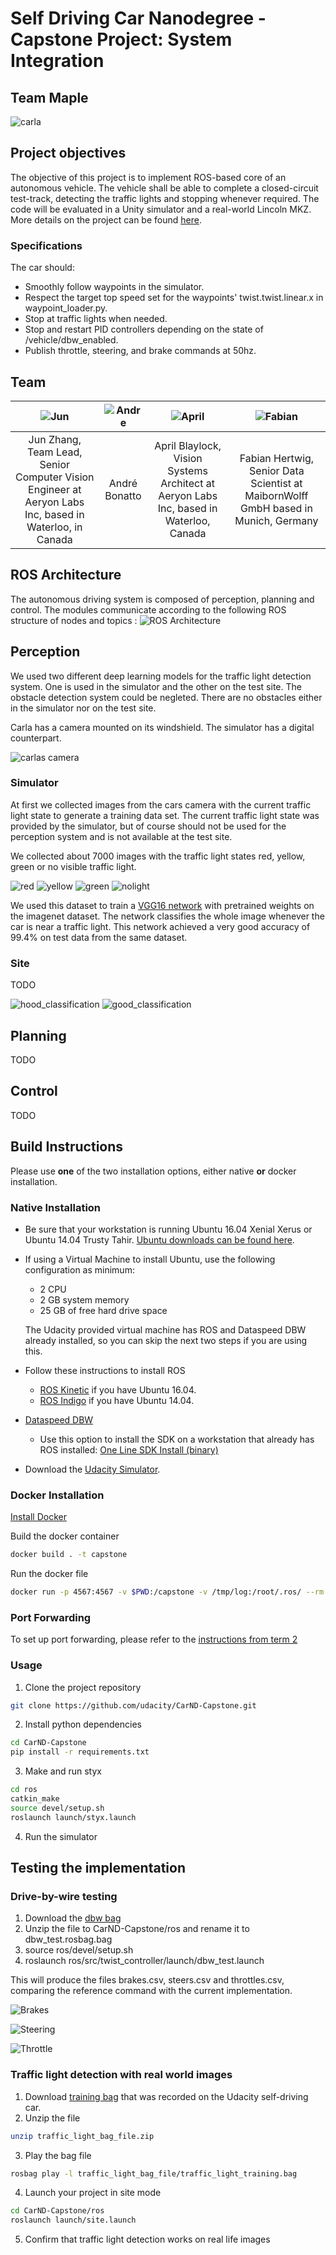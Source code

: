 # Self Driving Car Nanodegree - Capstone Project: System Integration

## Team Maple

![carla](./imgs/carla.jpeg)


## Project objectives
The objective of this project is to implement ROS-based core of an autonomous vehicle. The vehicle shall be able to complete a closed-circuit test-track, detecting the traffic lights and stopping whenever required. The code will be evaluated in a Unity simulator and a real-world Lincoln MKZ. More details on the project can be found [here](https://classroom.udacity.com/nanodegrees/nd013/parts/6047fe34-d93c-4f50-8336-b70ef10cb4b2/modules/e1a23b06-329a-4684-a717-ad476f0d8dff/lessons/462c933d-9f24-42d3-8bdc-a08a5fc866e4/concepts/5ab4b122-83e6-436d-850f-9f4d26627fd9).

### Specifications
The car should:  

* Smoothly follow waypoints in the simulator.  
* Respect the target top speed set for the waypoints' twist.twist.linear.x in waypoint_loader.py. 
* Stop at traffic lights when needed.
* Stop and restart PID controllers depending on the state of /vehicle/dbw_enabled.
* Publish throttle, steering, and brake commands at 50hz.


## Team

| ![Jun](./imgs/team/jun.jpeg)  | ![Andre](./imgs/team/andre.png)  |   ![April](./imgs/team/april.jpeg)| ![Fabian](./imgs/team/fabian.jpeg)|
|:---:|:---:|:---:|:---:|
| Jun Zhang, Team Lead, Senior Computer Vision Engineer at Aeryon Labs Inc, based in Waterloo, in Canada| André Bonatto |April Blaylock, Vision Systems Architect at Aeryon Labs Inc, based in Waterloo, Canada | Fabian Hertwig, Senior Data Scientist at MaibornWolff GmbH based in Munich, Germany


## ROS Architecture
The autonomous driving system is composed of perception, planning and control. The modules communicate according to the following ROS structure of nodes and topics : 
![ROS Architecture](ros-architecture.png)


## Perception
We used two different deep learning models for the traffic light detection system. One is used in the simulator and the other on the test site. The obstacle detection system could be negleted. There are no obstacles either in the simulator nor on the test site.

Carla has a camera mounted on its windshield. The simulator has a digital counterpart.

![carlas camera](./imgs/carla_sdc_3.jpg)


### Simulator

At first we collected images from the cars camera with the current traffic light state to generate a training data set. The current traffic light state was provided by the simulator, but of course should not be used for the perception system and is not available at the test site.

We collected about 7000 images with the traffic light states red, yellow, green or no visible traffic light.

![red](./imgs/red.png) ![yellow](./imgs/yellow.png) ![green](./imgs/green.png) ![nolight](./imgs/nolight.png)

We used this dataset to train a [VGG16 network](https://arxiv.org/abs/1409.1556) with pretrained weights on the imagenet dataset. The network classifies the whole image whenever the car is near a traffic light. This network achieved a very good accuracy of 99.4% on test data from the same dataset.

### Site

TODO

![hood_classification](./imgs/408.jpg)
![good_classification](./imgs/left0022.jpg)


## Planning

TODO

## Control

TODO


## Build Instructions 

Please use **one** of the two installation options, either native **or** docker installation.

### Native Installation

* Be sure that your workstation is running Ubuntu 16.04 Xenial Xerus or Ubuntu 14.04 Trusty Tahir. [Ubuntu downloads can be found here](https://www.ubuntu.com/download/desktop).
* If using a Virtual Machine to install Ubuntu, use the following configuration as minimum:
  * 2 CPU
  * 2 GB system memory
  * 25 GB of free hard drive space

  The Udacity provided virtual machine has ROS and Dataspeed DBW already installed, so you can skip the next two steps if you are using this.

* Follow these instructions to install ROS
  * [ROS Kinetic](http://wiki.ros.org/kinetic/Installation/Ubuntu) if you have Ubuntu 16.04.
  * [ROS Indigo](http://wiki.ros.org/indigo/Installation/Ubuntu) if you have Ubuntu 14.04.
* [Dataspeed DBW](https://bitbucket.org/DataspeedInc/dbw_mkz_ros)
  * Use this option to install the SDK on a workstation that already has ROS installed: [One Line SDK Install (binary)](https://bitbucket.org/DataspeedInc/dbw_mkz_ros/src/81e63fcc335d7b64139d7482017d6a97b405e250/ROS_SETUP.md?fileviewer=file-view-default)
* Download the [Udacity Simulator](https://github.com/udacity/CarND-Capstone/releases).

### Docker Installation
[Install Docker](https://docs.docker.com/engine/installation/)

Build the docker container
```bash
docker build . -t capstone
```

Run the docker file
```bash
docker run -p 4567:4567 -v $PWD:/capstone -v /tmp/log:/root/.ros/ --rm -it capstone
```

### Port Forwarding
To set up port forwarding, please refer to the [instructions from term 2](https://classroom.udacity.com/nanodegrees/nd013/parts/40f38239-66b6-46ec-ae68-03afd8a601c8/modules/0949fca6-b379-42af-a919-ee50aa304e6a/lessons/f758c44c-5e40-4e01-93b5-1a82aa4e044f/concepts/16cf4a78-4fc7-49e1-8621-3450ca938b77)

### Usage

1. Clone the project repository
```bash
git clone https://github.com/udacity/CarND-Capstone.git
```

2. Install python dependencies
```bash
cd CarND-Capstone
pip install -r requirements.txt
```
3. Make and run styx
```bash
cd ros
catkin_make
source devel/setup.sh
roslaunch launch/styx.launch
```
4. Run the simulator

## Testing the implementation

### Drive-by-wire testing
1. Download the [dbw bag](https://s3-us-west-1.amazonaws.com/udacity-selfdrivingcar/files/reference.bag.zip)
2. Unzip the file to CarND-Capstone/ros and rename it to dbw_test.rosbag.bag
3. source ros/devel/setup.sh
4. roslaunch ros/src/twist_controller/launch/dbw_test.launch

This will produce the files brakes.csv, steers.csv and throttles.csv, comparing the reference command with the current implementation.

![Brakes](brakes.png)

![Steering](steers.png)

![Throttle](throttle.png)

### Traffic light detection with real world images
1. Download [training bag](https://s3-us-west-1.amazonaws.com/udacity-selfdrivingcar/traffic_light_bag_file.zip) that was recorded on the Udacity self-driving car.
2. Unzip the file
```bash
unzip traffic_light_bag_file.zip
```
3. Play the bag file
```bash
rosbag play -l traffic_light_bag_file/traffic_light_training.bag
```
4. Launch your project in site mode
```bash
cd CarND-Capstone/ros
roslaunch launch/site.launch
```
5. Confirm that traffic light detection works on real life images
